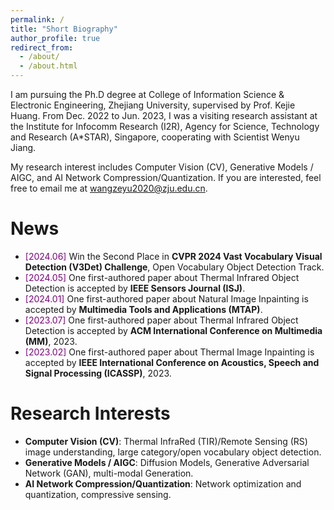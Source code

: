 ```yaml
---
permalink: /
title: "Short Biography"
author_profile: true
redirect_from: 
  - /about/
  - /about.html
---
```


I am pursuing the Ph.D degree at College of Information Science & Electronic Engineering, Zhejiang University, supervised by Prof. Kejie Huang. From Dec. 2022 to Jun. 2023, I was a visiting research assistant at the Institute for Infocomm Research (I2R), Agency for Science, Technology and Research (A*STAR), Singapore, cooperating with Scientist Wenyu Jiang.

My research interest includes Computer Vision (CV), Generative Models / AIGC, and AI Network Compression/Quantization. If you are interested, feel free to email me at wangzeyu2020@zju.edu.cn.

News
======
- <font color=Purple>[2024.06]</font> Win the Second Place in __CVPR 2024 Vast Vocabulary Visual Detection (V3Det) Challenge__, Open Vocabulary Object Detection Track.
- <font color=Purple>[2024.05]</font> One first-authored paper about Thermal Infrared Object Detection is accepted by __IEEE Sensors Journal (ISJ)__.
- <font color=Purple>[2024.01]</font> One first-authored paper about Natural Image Inpainting is accepted by __Multimedia Tools and Applications (MTAP)__.
- <font color=Purple>[2023.07]</font> One first-authored paper about Thermal Infrared Object Detection is accepted by __ACM International Conference on Multimedia (MM)__, 2023.
- <font color=Purple>[2023.02]</font> One first-authored paper about Thermal Image Inpainting is accepted by __IEEE International Conference on Acoustics, Speech and Signal Processing (ICASSP)__, 2023.

Research Interests
======
- __Computer Vision (CV)__: Thermal InfraRed (TIR)/Remote Sensing (RS) image understanding, large category/open vocabulary object detection.
- __Generative Models / AIGC__: Diffusion Models, Generative Adversarial Network (GAN), multi-modal Generation.
- __AI Network Compression/Quantization__: Network optimization and quantization, compressive sensing.
